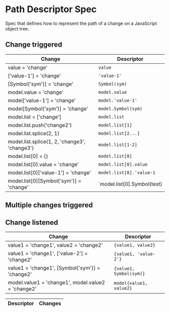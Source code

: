 # Path Descriptor Spec

Spec that defines how to represent the path of a change on a JavaScript object tree.

## Change triggered

| Change | Descriptor |
| --- | --- |
| value = 'change' | `value` |
| ['value-1'] = 'change' | `'value-1'` |
| [Symbol('sym')] = 'change' | `Symbol(sym)` |
| model.value = 'change' | `model.value` |
| model['value-1'] = 'change' | `model.'value-1'` |
| model[Symbol('sym')] = 'change' | `model.Symbol(sym)` |
| model.list = ['change'] | `model.list` |
| model.list.push('change2') | `model.list[1]` |
| model.list.splice(2, 1) | `model.list[2...]` |
| model.list.splice(1, 2, 'change3', 'change3') | `model.list[1-2]` |
| model.list[0] = {} | `model.list[0]` |
| model.list[0].value = 'change' | `model.list[0].value` |
| model.list[0]['value-1'] = 'change' | `model.list[0].'value-1` |
| model.list[0][Symbol('sym')] = 'change' | `model.list[0].Symbol(test) |

## Multiple changes triggered

## Change listened
| Change | Descriptor |
| --- | --- |
| value1 = 'change1', value2 = 'change2' | `{value1, value2}` |
| value1 = 'change1', ['value-2'] = 'change2' | `{value1, 'value-2'}` |
| value1 = 'change1', [Symbol('sym')] = 'change2' | `{value1, Symbol(sym)}` |
| model.value1 = 'change1', model.value2 = 'change2' | `model{value1, value2}` |

| Descriptor | Changes |
| --- | --- |

